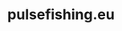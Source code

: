 ---
layout: post
title: "pulsefishing.eu"
internal_url: "/dutchgov/pulsefishing.eu.html"
subdomains_count: 7
all_subdomains_count: 22
urls_count: 4
ssl_rank: 0
http_rank: 70
url_link: /data/pulsefishing.eu/urls.txt
all_subdomains_link: /data/pulsefishing.eu/all_subdomains.txt
subdomains_link: /data/pulsefishing.eu/subdomains.txt
categories: dutchgov
---